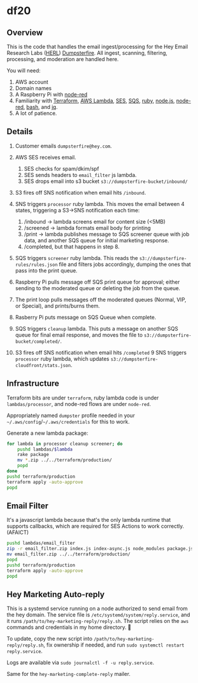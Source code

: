 # df20

## Overview

This is the code that handles the email ingest/processing for the Hey Email Research Labs ([HERL](https://hey.science/)) [Dumpsterfire](https://dumpsterfire.email/). All ingest, scanning, filtering, processing, and moderation are handled here.

You will need:

1. AWS account
2. Domain names
3. A Raspberry Pi with [node-red](https://nodered.org/)
4. Familiarity with [Terraform](https://terraform.io/), [AWS Lambda](https://aws.amazon.com/lambda/), [SES](https://aws.amazon.com/ses/), [SQS](https://aws.amazon.com/sqs/), [ruby](https://www.ruby-lang.org/), [node.js](https://nodejs.org/), [node-red](https://nodered.org/), [bash](https://www.gnu.org/software/bash/manual/bash.html), and [jq](https://stedolan.github.io/jq/).
4. A lot of patience.

## Details

1. Customer emails `dumpsterfire@hey.com`.
2. AWS SES receives email.

    1. SES checks for spam/dkim/spf
    2. SES sends headers to `email_filter` js lambda.
    3. SES drops email into s3 bucket `s3://dumpsterfire-bucket/inbound/`

3. S3 fires off SNS notification when email hits `/inbound`.
4. SNS triggers `processor` ruby lambda. This moves the email between 4 states, triggering a S3->SNS notification each time:

    1. /inbound -> lambda screens email for content size (<5MB)
    2. /screened -> lambda formats email body for printing
    3. /print -> lambda publishes message to SQS screener queue with job data, and another SQS queue for initial marketing response.
    4. /completed, but that happens in step 8.

5. SQS triggers `screener` ruby lambda. This reads the `s3://dumpsterfire-rules/rules.json` file and filters jobs accordingly, dumping the ones that pass into the print queue.
6. Raspberry Pi pulls message off SQS print queue for approval; either sending to the moderated queue or deleting the job from the queue.
7. The print loop pulls messages off the moderated queues (Normal, VIP, or Special), and prints/burns them.
6. Rasberry Pi puts message on SQS Queue when complete.
7. SQS triggers `cleanup` lambda. This puts a message on another SQS queue for final email response, and moves the file to `s3://dumpsterfire-bucket/completed/`.
8. S3 fires off SNS notification when email hits `/completed`
9  SNS triggers `processor` ruby lambda, which updates `s3://dumpsterfire-cloudfront/stats.json`.

## Infrastructure

Terraform bits are under `terraform`, ruby lambda code is under `lambdas/processor`, and node-red flows are under `node-red`.

Appropriately named `dumpster` profile needed in your `~/.aws/config`/`~/.aws/credentials` for this to work.

Generate a new lambda package:
```bash
for lambda in processor cleanup screener; do
    pushd lambdas/$lambda
    rake package
    mv *.zip ../../terraform/production/
    popd
done
pushd terraform/production
terraform apply -auto-approve
popd
```

## Email Filter

It's a javascript lambda because that's the only lambda runtime that supports callbacks, which are required for SES Actions to work correctly. (AFAICT)

```bash
pushd lambdas/email_filter
zip -r email_filter.zip index.js index-async.js node_modules package.json package-lock.json
mv email_filter.zip ../../terraform/production/
popd
pushd terraform/production
terraform apply -auto-approve
popd
```

## Hey Marketing Auto-reply

This is a systemd service running on a node authorized to send email from the hey domain. The service file is `/etc/systemd/system/reply.service`, and it runs `/path/to/hey-marketing-reply/reply.sh`. The script relies on the `aws` commands and credentials in my home directory. 😬

To update, copy the new script into `/path/to/hey-marketing-reply/reply.sh`, fix ownership if needed, and run `sudo systemctl restart reply.service`.

Logs are available via `sudo journalctl -f -u reply.service`.

Same for the `hey-marketing-complete-reply` mailer.
